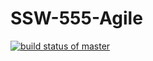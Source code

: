 # SSW-555-Agile

[![build status of master](https://travis-ci.com/jaitul25/SSW-555-Agile.svg?branch=Project3)](https://travis-ci.com/jaitul25/SSW-555-Agile)
